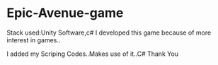 # Epic-Avenue-game
Stack used:Unity Software,c#
I developed this game because of more interest in games..

I added my Scriping Codes..Makes use of it..C#
Thank You

